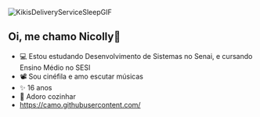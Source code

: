 ![KikisDeliveryServiceSleepGIF](https://github.com/user-attachments/assets/c3915de0-170a-4c1f-9d93-ec55074c72f5)
## Oi, me chamo Nicolly👋

- 💻 Estou estudando Desenvolvimento de Sistemas no Senai, e cursando Ensino Médio no SESI
- 📽️ Sou cinéfila e amo escutar músicas
- ✨ 16 anos
- 🍳 Adoro cozinhar
- https://camo.githubusercontent.com/
